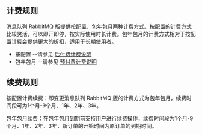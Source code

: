 ## 计费规则
消息队列 RabbitMQ 版提供按配置、包年包月两种计费方式。按配置的计费方式比较灵活，可以即开即停，按实际使用时长计费。包年包月的计费方式相对于按配置计费会提供更大的折扣，适用于长期使用者。
- 按配置 --请参见  [后付费计费说明](https://docs.jdcloud.com/cn/billing/postpay)
- 包年包月 --请参见  [预付费计费说明](https://docs.jdcloud.com/cn/billing/prepay)

## 续费规则

按配置计费续费：即变更消息队列 RabbitMQ 版的计费方式为包年包月，续费时间段可为1个月-9个月、1年、2年、3年。</br>

包年包月续费：在包年包月到期前支持用户进行续费操作，续费时间段为1个月-9个月、1年、2年、3年，新订单的开始时间为原订单的到期时间。

